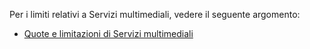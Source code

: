 Per i limiti relativi a Servizi multimediali, vedere il seguente argomento:

 - [Quote e limitazioni di Servizi multimediali](../media-services-quotas-and-limitations)

<!--HONumber=47-->
